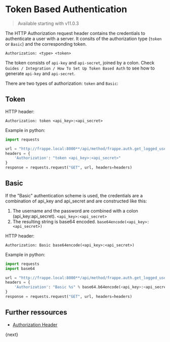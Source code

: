 # Token Based Authentication

> Available starting with v11.0.3

The HTTP Authorization request header contains the credentials to authenticate a user with a server. It consits of the authorization type (`token` or `Basic`) and the corresponding token.

```http
Authorization: <type> <token>
```

The token consists of `api-key` and `api-secret`, joined by a colon. Check `Guides / Integration / How To Set Up Token Based Auth` to see how to generate `api-key` and `api-secret`. 

There are two types of authorization: `token` and `Basic`:
  
## Token

HTTP header:

```http
Authorization: token <api_key>:<api_secret>
```

Example in python:

```python
import requests

url = "http://frappe.local:8000**/api/method/frappe.auth.get_logged_user**"
headers = {
    'Authorization': "token <api_key>:<api_secret>"
}
response = requests.request("GET", url, headers=headers)
```

## Basic

If the "Basic" authentication scheme is used, the credentials are a combination of api_key and api_secret and are constructed like this:

1. The username and the password are combined with a colon (api_key:api_secret).
  ```<api_key>:<api_secret>```
2. The resulting string is base64 encoded.
  ```base64encode(<api_key>:<api_secret>)```
  
HTTP header:

```http
Authorization: Basic base64encode(<api_key>:<api_secret>)
```

Example in python:

```python
import requests
import base64

url = "http://frappe.local:8000**/api/method/frappe.auth.get_logged_user**"
headers = {
    'Authorization': "Basic %s" % base64.b64encode(<api_key>:<api_secret>)
}
response = requests.request("GET", url, headers=headers)
```

## Further ressources

* [Authorization Header](https://developer.mozilla.org/en-US/docs/Web/HTTP/Headers/Authorization)

{next}